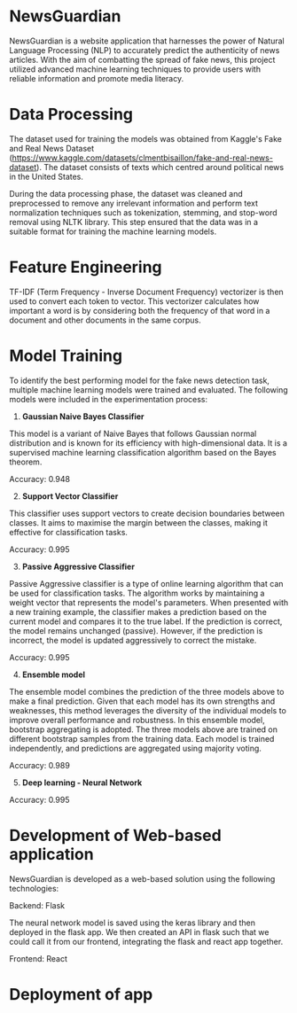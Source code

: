 # NewsGuardian
NewsGuardian is a website application that harnesses the power of Natural Language Processing (NLP) to accurately predict the authenticity of news articles. With the aim of combatting the spread of fake news, this project utilized advanced machine learning techniques to provide users with reliable information and promote media literacy.

# Data Processing
The dataset used for training the models was obtained from Kaggle's Fake and Real News Dataset (https://www.kaggle.com/datasets/clmentbisaillon/fake-and-real-news-dataset). The dataset consists of texts which centred around political news in the United States.

During the data processing phase, the dataset was cleaned and preprocessed to remove any irrelevant information and perform text normalization techniques such as tokenization, stemming, and stop-word removal using NLTK library. This step ensured that the data was in a suitable format for training the machine learning models.

# Feature Engineering
TF-IDF (Term Frequency - Inverse Document Frequency) vectorizer is then used to convert each token to vector. This vectorizer calculates how important a word is by considering both the frequency of that word in a document and other documents in the same corpus.

# Model Training
To identify the best performing model for the fake news detection task, multiple machine learning models were trained and evaluated. The following models were included in the experimentation process: 

1) **Gaussian Naive Bayes Classifier**

This model is a variant of Naive Bayes that follows Gaussian normal distribution and is known for its efficiency with high-dimensional data. It is a supervised machine learning classification algorithm based on the Bayes theorem. 

Accuracy: 0.948

2) **Support Vector Classifier**

This classifier uses support vectors to create decision boundaries between classes. It aims to maximise the margin between the classes, making it effective for classification tasks.

Accuracy: 0.995

3) **Passive Aggressive Classifier**

Passive Aggressive classifier is a type of online learning algorithm that can be used for classification tasks. The algorithm works by maintaining a weight vector that represents the model's parameters. When presented with a new training example, the classifier makes a prediction based on the current model and compares it to the true label. If the prediction is correct, the model remains unchanged (passive). However, if the prediction is incorrect, the model is updated aggressively to correct the mistake.

Accuracy: 0.995

4) **Ensemble model**

The ensemble model combines the prediction of the three models above to make a final prediction. Given that each model has its own strengths and weaknesses, this method leverages the diversity of the individual models to improve overall performance and robustness. In this ensemble model, bootstrap aggregating is adopted. The three models above are trained on different bootstrap samples from the training data. Each model is trained independently, and predictions are aggregated using majority voting.

Accuracy: 0.989

5) **Deep learning - Neural Network**

Accuracy: 0.995
# Development of Web-based application
NewsGuardian is developed as a web-based solution using the following technologies:

Backend: Flask

The neural network model is saved using the keras library and then deployed in the flask app. We then created an API in flask such that we could call it from our frontend, integrating the flask and react app together.

Frontend: React


# Deployment of app
